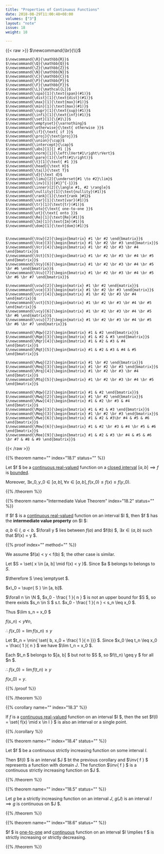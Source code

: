 ```yaml
---
title: "Properties of Continuous Functions"
date: 2018-08-29T11:00:48+08:00
volumes: ["3"]
layout: "note"
issue: 18
weight: 18

---
```


<!--more-->

<div class="latex-macros">
  {{< raw >}}
    $\newcommand{\br}{\\}$

    $\newcommand{\R}{\mathbb{R}}$
    $\newcommand{\Q}{\mathbb{Q}}$
    $\newcommand{\Z}{\mathbb{Z}}$
    $\newcommand{\N}{\mathbb{N}}$
    $\newcommand{\C}{\mathbb{C}}$
    $\newcommand{\P}{\mathbb{P}}$
    $\newcommand{\F}{\mathbb{F}}$
    $\newcommand{\L}{\mathcal{L}}$
    $\newcommand{\spa}[1]{\text{span}(#1)}$
    $\newcommand{\dist}[1]{\text{dist}(#1)}$
    $\newcommand{\max}[1]{\text{max}(#1)}$
    $\newcommand{\min}[1]{\text{max}(#1)}$
    $\newcommand{\supr}[1]{\text{sup}(#1)}$
    $\newcommand{\infi}[1]{\text{inf}(#1)}$
    $\newcommand{\set}[1]{\{#1\}}$
    $\newcommand{\emptyset}{\varnothing}$
    $\newcommand{\otherwise}{\text{ otherwise }}$
    $\newcommand{\if}{\text{ if }}$
    $\newcommand{\proj}{\text{proj}}$
    $\newcommand{\union}{\cup}$
    $\newcommand{\intercept}{\cap}$
    $\newcommand{\abs}[1]{| #1 |}$
    $\newcommand{\norm}[1]{\left\lVert#1\right\rVert}$
    $\newcommand{\pare}[1]{\left(#1\right)}$
    $\newcommand{\t}[1]{\text{ #1 }}$
    $\newcommand{\head}{\text H}$
    $\newcommand{\tail}{\text T}$
    $\newcommand{\d}{\text d}$
    $\newcommand{\limu}[2]{\underset{#1 \to #2}\lim}$
    $\newcommand{\inv}[1]{{#1}^{-1}}$
    $\newcommand{\inner}[2]{\langle #1, #2 \rangle}$
    $\newcommand{\nullity}[1]{\text{nullity}(#1)}$
    $\newcommand{\rank}[1]{\text{rank }#1}$
    $\newcommand{\var}[1]{\text{var}(#1)}$
    $\newcommand{\tr}[1]{\text{tr}(#1)}$
    $\newcommand{\oto}{\text{ one-to-one }}$
    $\newcommand{\ot}{\text{ onto }}$
    $\newcommand{\Re}[1]{\text{Re}(#1)}$
    $\newcommand{\Im}[1]{\text{Im}(#1)}$
    $\newcommand{\dom}[1]{\text{dom}(#1)}$


    $\newcommand{\Vcw}[2]{\begin{bmatrix} #1 \br #2 \end{bmatrix}}$
    $\newcommand{\Vce}[3]{\begin{bmatrix} #1 \br #2 \br #3 \end{bmatrix}}$
    $\newcommand{\Vcr}[4]{\begin{bmatrix} #1 \br #2 \br #3 \br #4 \end{bmatrix}}$
    $\newcommand{\Vct}[5]{\begin{bmatrix} #1 \br #2 \br #3 \br #4 \br #5 \end{bmatrix}}$
    $\newcommand{\Vcy}[6]{\begin{bmatrix} #1 \br #2 \br #3 \br #4 \br #5 \br #6 \end{bmatrix}}$
    $\newcommand{\Vcu}[7]{\begin{bmatrix} #1 \br #2 \br #3 \br #4 \br #5 \br #6 \br #7 \end{bmatrix}}$

    $\newcommand{\vcw}[2]{\begin{matrix} #1 \br #2 \end{matrix}}$
    $\newcommand{\vce}[3]{\begin{matrix} #1 \br #2 \br #3 \end{matrix}}$
    $\newcommand{\vcr}[4]{\begin{matrix} #1 \br #2 \br #3 \br #4 \end{matrix}}$
    $\newcommand{\vct}[5]{\begin{matrix} #1 \br #2 \br #3 \br #4 \br #5 \end{matrix}}$
    $\newcommand{\vcy}[6]{\begin{matrix} #1 \br #2 \br #3 \br #4 \br #5 \br #6 \end{matrix}}$
    $\newcommand{\vcu}[7]{\begin{matrix} #1 \br #2 \br #3 \br #4 \br #5 \br #6 \br #7 \end{matrix}}$

    $\newcommand{\Mqw}[2]{\begin{bmatrix} #1 & #2 \end{bmatrix}}$
    $\newcommand{\Mqe}[3]{\begin{bmatrix} #1 & #2 & #3 \end{bmatrix}}$
    $\newcommand{\Mqr}[4]{\begin{bmatrix} #1 & #2 & #3 & #4 \end{bmatrix}}$
    $\newcommand{\Mqt}[5]{\begin{bmatrix} #1 & #2 & #3 & #4 & #5 \end{bmatrix}}$

    $\newcommand{\Mwq}[2]{\begin{bmatrix} #1 \br #2 \end{bmatrix}}$
    $\newcommand{\Meq}[3]{\begin{bmatrix} #1 \br #2 \br #3 \end{bmatrix}}$
    $\newcommand{\Mrq}[4]{\begin{bmatrix} #1 \br #2 \br #3 \br #4 \end{bmatrix}}$
    $\newcommand{\Mtq}[5]{\begin{bmatrix} #1 \br #2 \br #3 \br #4 \br #5 \end{bmatrix}}$

    $\newcommand{\Mqw}[2]{\begin{bmatrix} #1 & #2 \end{bmatrix}}$
    $\newcommand{\Mwq}[2]{\begin{bmatrix} #1 \br #2 \end{bmatrix}}$
    $\newcommand{\Mww}[4]{\begin{bmatrix} #1 & #2 \br #3 & #4 \end{bmatrix}}$
    $\newcommand{\Mqe}[3]{\begin{bmatrix} #1 & #2 & #3 \end{bmatrix}}$
    $\newcommand{\Meq}[3]{\begin{bmatrix} #1 \br #2 \br #3 \end{bmatrix}}$
    $\newcommand{\Mwe}[6]{\begin{bmatrix} #1 & #2 & #3\br #4 & #5 & #6 \end{bmatrix}}$
    $\newcommand{\Mew}[6]{\begin{bmatrix} #1 & #2 \br #3 & #4 \br #5 & #6 \end{bmatrix}}$
    $\newcommand{\Mee}[9]{\begin{bmatrix} #1 & #2 & #3 \br #4 & #5 & #6 \br #7 & #8 & #9 \end{bmatrix}}$
  {{< /raw >}}
</div>

{{% theorem name="" index="18.1" status="" %}}

Let $f $ be a <u>continuous real-valued</u> function on a <u>closed interval</u> $[a, b] \implies f$ is <u>bounded</u>.

Moreover, $\exists x\_0, y\_0 \in [a, b], \forall x \in [a, b], f(x\_0) \leq f(x) \leq f(y\_0)$.

{{% /theorem %}}

{{% theorem name="Intermediate Value Theorem" index="18.2" status="" %}}

If $f $ is a <u>continuous real-valued</u> function on an interval $I $, then $f $ has the **intermediate value property** on $I $:

$a, b \in I$, $a < b$. $\forall y $ lies between $f(a)$ and $f(b) $, $\exists x \in (a, b)$ such that $f(x) = y $.

{{% proof index="" method="" %}}

We assume $f(a) < y < f(b) $; the  other case is similar.

Let $S = \set{ x \in [a, b] \mid f(x) < y }$. Since $a $ belongs to belongs to $S$.

$\therefore S \neq \emptyset $.

$x\_0 = \supr{ S } \in [a, b]$.

$\forall n \in \N $, $x\_0 - \frac{ 1 }{ n } $ is not an upper bound for $S $, so there exists $s\_n \in S $ s.t. $x\_0 - \frac{ 1 }{ n } < s\_n \leq x\_0 $.

Thus $\lim s\_n = x\_0 $

$f(s\_n) < y  \forall n$,

$\therefore f(x\_0) = \lim f(s\_n) \leq y$

Let $t\_n = \min{ \set{ b, x\_0 + \frac{ 1 }{ n }}} $. Since $x\_0 \leq t\_n \leq x\_0 + \frac{ 1 }{ n } $ we have $\lim t\_n = x\_0 $.

Each $t\_n $ belongs to $[a, b] $ but not to $S $, so $f(t\_n) \geq y $ for all $n $.

$\therefore f(x\_0) = \lim f(t\_n) \geq y$

$f(x\_0) = y$.


{{% /proof %}}

{{% /theorem %}}

{{% corollary name="" index="18.3" %}}

If $f$ is a <u>continuous real-valued</u> function on an interval $I $, then the set $f(I) = \set{ f(x) \mid x \in I } $ is also an interval or a single point.

{{% /corollary %}}

{{% theorem name="" index="18.4" status="" %}}

Let $f $ be a continuous strictly increasing function on some interval $I$.

Then $f(I) $ is an interval $J $ bt the previous corollary and $\inv{ f } $ represents a function with domain $J$. The function $\inv{ f } $ is a continuous strictly increasing function on $J $.

{{% /theorem %}}

{{% theorem name="" index="18.5" status="" %}}

Let $g$ be a strictly increasing function on an interval $J$, $g(J)$ is an interval $I$ $\implies g$ is continuous on $J $.

{{% /theorem %}}

{{% theorem name="" index="18.6" status="" %}}

$f $ is <u>one-to-one</u> and <u>continuous</u> function on an interval $I \implies f $ is strictly increasing or strictly decreasing.

{{% /theorem %}}
